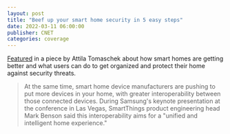 ```yaml
---
layout: post
title: "Beef up your smart home security in 5 easy steps"
date: 2022-03-11 06:00:00
publisher: CNET
categories: coverage 
---
```


[Featured][ln1] in a piece by Attila Tomaschek about how smart homes are getting better and what users can do to get organized and protect their home against security threats.

> At the same time, smart home device manufacturers are pushing to put more devices in your home, with greater interoperability between those connected devices. During Samsung's keynote presentation at the conference in Las Vegas, SmartThings product engineering head Mark Benson said this interoperability aims for a "unified and intelligent home experience."

[ln1]: https://www.cnet.com/home/security/beef-up-your-smart-home-security-in-5-easy-steps/ "Beef up your smart home security in 5 easy steps"

